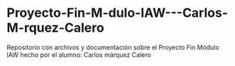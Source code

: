 # Proyecto-Fin-M-dulo-IAW---Carlos-M-rquez-Calero
Repositorio con archivos y documentación sobre el Proyecto Fin Módulo IAW hecho por el alumno: Carlos márquez Calero

